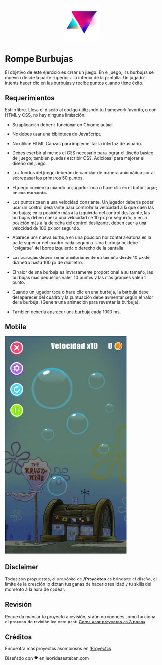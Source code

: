<div align="center">
<img width="120px"  src="https://raw.githubusercontent.com/no-te-rindas/logo/main/Logo/LeonidasEsteban-destello-envolvente-cuadrada.png" />
</div>

# Rompe Burbujas
El objetivo de este ejercicio es crear un juego. En el juego, las burbujas se mueven desde la parte superior a la inferior de la pantalla. Un jugador intenta hacer clic en las burbujas y recibe puntos cuando tiene éxito.

## Requerimientos
Estilo libre. Lleva el diseño al código utilizando tu framework favorito, o con HTML y CSS, no hay ninguna limitación.

- Su aplicación debería funcionar en Chrome actual.

- No debes usar una biblioteca de JavaScript.

- No utilice HTML Canvas para implementar la interfaz de usuario.

- Debes escribir al menos el CSS necesario para lograr el diseño básico del juego; también puedes escribir CSS. Adicional para mejorar el diseño del juego.

- Los fondos del juego deberán de cambiar de manera automática por al sobrepasar los primeros 50 puntos.

- El juego comienza cuando un jugador toca o hace clic en el botón jugar; en ese momento.

- Los puntos caen a una velocidad constante. Un jugador debería poder usar un control deslizante para controlar la velocidad a la que caen las burbujas; en la posición más a la izquierda del control deslizante, las burbujas deben caer a una velocidad de 10 px por segundo, y en la posición más a la derecha del control deslizante, deben caer a una velocidad de 100 px por segundo.

- Aparece una nueva burbuja en una posición horizontal aleatoria en la parte superior del cuadro cada segundo. Una burbuja no debe "colgarse" del borde izquierdo o derecho de la pantalla. 

- Las burbujas deben variar aleatoriamente en tamaño desde 10 px de diámetro hasta 100 px de diámetro.

- El valor de una burbuja es inversamente proporcional a su tamaño, las burbujas más pequeños valen 10 puntos y las más grandes valen 1 punto.

- Cuando un jugador toca o hace clic en una burbuja, la burbuja debe desaparecer del cuadro y la puntuación debe aumentar según el valor de la burbuja. (Genera una animación para reventar la burbuja).

- También debería aparecer una burbuja cada 1000 ms.


## Mobile

<img width="400px" src="https://raw.githubusercontent.com/uxcristopher/imagenes/main/Readmes/Rompe%20burbujas/Mobile.jpg" />

## Disclaimer

Todas son propuestas, el propósito de **/Proyectos** es brindarte el diseño, el límite de la creación lo dictan tus ganas de hacerlo realidad y tu skills del momento a la hora de codear.


## Revisión

Recuerda mandar tu proyecto a revisión, si aún no conoces como funciona el proceso de revisión lee este post: [Como usar proyectos en 3 pasos](https://leonidasesteban.com/blog/como-usar-proyectos-en-3-pasos)

## Créditos

Encuentra más proyectos asombrosos en [/Proyectos](https://leonidasesteban.com/proyectos)

Diseñado con ♥️ en leonidasesteban.com
